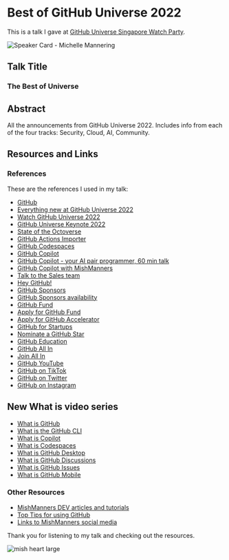 # Best of GitHub Universe 2022

This is a talk I gave at [GitHub Universe Singapore Watch Party](https://resources.github.com/universe-2022-singapore-watch-party/).

![Speaker Card - Michelle Mannering](https://user-images.githubusercontent.com/36594527/203349774-6859f4cf-b1b3-4cd5-87b8-3487b5866cdd.jpg)

## Talk Title

### The Best of Universe

## Abstract

All the announcements from GitHub Universe 2022. Includes info from each of the four tracks: Security, Cloud, AI, Community.

## Resources and Links

### References

These are the references I used in my talk:

- [GitHub](https://github.com)
- [Everything new at GitHub Universe 2022](https://github.blog/2022-11-09-everything-new-from-github-universe-2022/)
- [Watch GitHub Universe 2022](https://githubuniverse.com)
- [GitHub Universe Keynote 2022](https://www.youtube.com/watch?v=AYRxDoUxcfQ&ab_channel=GitHub)
- [State of the Octoverse](https://octoverse.github.com/)
- [GitHub Actions Importer](https://github.blog/2022-11-10-introducing-github-actions-importer/)
- [GitHub Codespaces](https://github.com/features/codespaces)
- [GitHub Copilot](https://github.com/features/copilot)
- [GitHub Copilot - your AI pair programmer, 60 min talk](https://youtu.be/XX914bV5GmQ?t=20674)
- [GitHub Copilot with MishManners](https://www.youtube.com/watch?v=FoXdaXbPUrc&ab_channel=CarlFranklin)
- [Talk to the Sales team](https://github.com/enterprise/contact)
- [Hey GitHub!](https://githubnext.com/projects/hey-github/)
- [GitHub Sponsors](https://github.com/sponsors)
- [GitHub Sponsors availability](https://github.blog/2022-07-28-github-sponsors-available-in-30-new-regions-2/)
- [GitHub Fund](https://github.blog/2022-11-09-an-open-source-economy-built-by-developers-for-developers/)
- [Apply for GitHub Fund](mailto:fund@github.com)
- [Apply for GitHub Accelerator](https://accelerator.github.com/)
- [GitHub for Startups](https://github.com/enterprise/startups/)
- [Nominate a GitHub Star](https://stars.github.com)
- [GitHub Education](https://education.github.com/)
- [GitHub All In](https://github.blog/2022-06-02-github-all-in-our-first-student-cohort-and-whats-next/)
- [Join All In](https://github.com/AllInOpenSource/All-In)
- [GitHub YouTube](https://youtube.com/c/github)
- [GitHub on TikTok](https://tiktok.com/github)
- [GitHub on Twitter](https://twitter.com/github)
- [GitHub on Instagram](https://instagram.com/github)

## New What is video series

- [What is GitHub](https://youtu.be/pBy1zgt0XPc)
- [What is the GitHub CLI](https://youtu.be/uy_PEGgUF4U)
- [What is Copilot](https://youtu.be/IqXNhakuwVc)
- [What is Codespaces](https://youtu.be/sYJ3CHtT6WM)
- [What is GitHub Desktop](https://youtu.be/l7uo1d3R0Wo)
- [What is GitHub Discussions](https://youtu.be/bErGYN3Ljz8)
- [What is GitHub Issues](https://youtu.be/6HWw7rhwvtY)
- [What is GitHub Mobile](https://youtu.be/ObPdcm6jWoQ)

### Other Resources

- [MishManners DEV articles and tutorials](https://dev.to/mishmanners)
- [Top Tips for using GitHub](https://dev.to/mishmanners/top-tips-for-using-github-l4m)
- [Links to MishManners social media](https://mishmanners.info)

Thank you for listening to my talk and checking out the resources.

![mish heart large](https://user-images.githubusercontent.com/36594527/195619762-82827b2e-bfdd-49b6-b8df-5b9e15f4f044.png)
